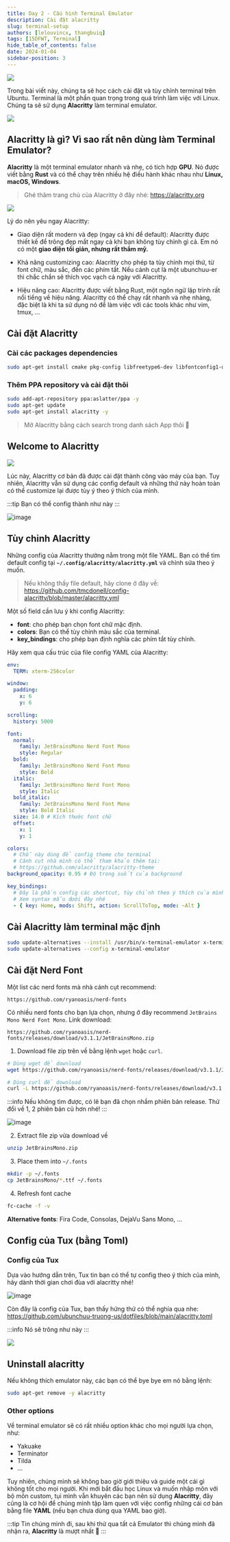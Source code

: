 ```yaml
---
title: Day 2 - Cấu hình Terminal Emulator
description: Cài đặt alacritty
slug: terminal-setup
authors: [lelouvincx, thangbuiq]
tags: [15DFWT, Terminal]
hide_table_of_contents: false
date: 2024-01-04
sidebar-position: 3
---
```


![](./static/day2-cover.png)

Trong bài viết này, chúng ta sẽ học cách cài đặt và tùy chỉnh terminal trên Ubuntu. Terminal là một phần quan trọng trong quá trình làm việc với Linux. Chúng ta sẽ sử dụng **Alacritty** làm terminal emulator.

![](static/day2-alacritty.png)


## Alacritty là gì? Vì sao rất nên dùng làm Terminal Emulator?

**Alacritty** là một terminal emulator nhanh và nhẹ, có tích hợp **GPU**. Nó được viết bằng **Rust** và có thể chạy trên nhiều hệ điều hành khác nhau như **Linux, macOS, Windows**.

> Ghé thăm trang chủ của Alacritty ở đây nhé: https://alacritty.org

![](static/day2-image.png)

Lý do nên yêu ngay Alacritty:
- Giao diện rất modern và đẹp (ngay cả khi để default): Alacritty được thiết kế để trông đẹp mắt ngay cả khi bạn không tùy chỉnh gì cả. Em nó có một **giao diện tối giản, nhưng rất thẩm mỹ.**

- Khả năng customizing cao: Alacritty cho phép ta tùy chỉnh mọi thứ, từ font chữ, màu sắc, đến các phím tắt. Nếu cánh cụt là một ubunchuu-er thì chắc chắn sẽ thích vọc vạch cả ngày với Alacritty.

- Hiệu năng cao: Alacritty được viết bằng Rust, một ngôn ngữ lập trình rất nổi tiếng về hiệu năng. Alacritty có thể chạy rất nhanh và nhẹ nhàng, đặc biệt là khi ta sử dụng nó để làm việc với các tools khác như vim, tmux, ...

## Cài đặt Alacritty

### Cài các packages dependencies

```bash
sudo apt-get install cmake pkg-config libfreetype6-dev libfontconfig1-dev libxcb-xfixes0-dev libxkbcommon-dev python3 git-core -y
```

### Thêm PPA repository và cài đặt thôi

``` bash
sudo add-apt-repository ppa:aslatter/ppa -y
sudo apt-get update
sudo apt-get install alacritty -y
```

> Mở Alacritty bằng cách search trong danh sách App thôi 🎉

## Welcome to Alacritty

![](static/day2-welcome.png)

Lúc này, Alacritty cơ bản đã được cài đặt thành công vào máy của bạn. Tuy nhiên, Alacritty vẫn sử dụng các config default và những thứ này hoàn toàn có thể customize lại được tùy ý theo ý thích của mình.

:::tip
Bạn có thể config thành như này
:::

![image](./static/day2-sample-alacritty.png)

## Tùy chỉnh Alacritty

Những config của Alacritty thường nằm trong một file YAML. Bạn có thể tìm default config tại **`~/.config/alacritty/alacritty.yml`** và chỉnh sửa theo ý muốn.

> Nếu không thấy file default, hãy clone ở đây về:
> https://github.com/tmcdonell/config-alacritty/blob/master/alacritty.yml

Một số field cần lưu ý khi config Alacritty:
* **font**: cho phép bạn chọn font chữ mặc định.
* **colors**: Bạn có thể tùy chỉnh màu sắc của terminal.
* **key_bindings**: cho phép bạn định nghĩa các phím tắt tùy chỉnh.

Hãy xem qua cấu trúc của file config YAML của Alacritty:

```yaml
env:
  TERM: xterm-256color

window:
  padding:
    x: 6
    y: 6

scrolling:
  history: 5000

font:
  normal:
    family: JetBrainsMono Nerd Font Mono
    style: Regular
  bold:
    family: JetBrainsMono Nerd Font Mono
    style: Bold
  italic:
    family: JetBrainsMono Nerd Font Mono
    style: Italic
  bold_italic:
    family: JetBrainsMono Nerd Font Mono
    style: Bold Italic
  size: 14.0 # Kích thước font chữ
  offset:
    x: 1
    y: 1

colors:
  # Chỗ này dùng để config theme cho terminal
  # Cánh cụt nhà mình có thể tham khảo thêm tại:
  # https://github.com/alacritty/alacritty-theme
background_opacity: 0.95 # Độ trong suốt của background

key_bindings:
  # Đây là phần config các shortcut, tùy chỉnh theo ý thích của mình thôi nhé
  # Xem syntax mẫu dưới đây nhé
  - { key: Home, mods: Shift, action: ScrollToTop, mode: ~Alt }
```

## Cài Alacritty làm terminal mặc định

```bash
sudo update-alternatives --install /usr/bin/x-terminal-emulator x-terminal-emulator $(which alacritty) 10
sudo update-alternatives --config x-terminal-emulator
```

## Cài đặt Nerd Font

Một list các nerd fonts mà nhà cánh cụt recommend:
```text
https://github.com/ryanoasis/nerd-fonts
```

Có nhiều nerd fonts cho bạn lựa chọn, nhưng ở đây recommend `JetBrains Mono Nerd Font Mono`.
Link download:
```text 
https://github.com/ryanoasis/nerd-fonts/releases/download/v3.1.1/JetBrainsMono.zip
```

1. Download file zip trên về bằng lệnh `wget` hoặc `curl`.
```bash
# Dùng wget để download
wget https://github.com/ryanoasis/nerd-fonts/releases/download/v3.1.1/JetBrainsMono.zip

# Dùng curl để download
curl -L https://github.com/ryanoasis/nerd-fonts/releases/download/v3.1.1/JetBrainsMono.zip -O  JetBrainsMono.zip
```

:::info
Nếu không tìm được, có lẽ bạn đã chọn nhầm phiên bản release. Thử đổi về 1, 2 phiên bản cũ hơn nhé!
:::

![image](./static/day2-font-jetbrains.png)

2. Extract file zip vừa download về
```bash
unzip JetBrainsMono.zip
```
3. Place them into `~/.fonts`
```bash
mkdir -p ~/.fonts
cp JetBrainsMono/*.ttf ~/.fonts
```
4. Refresh font cache
```bash
fc-cache -f -v
```

**Alternative fonts**: Fira Code, Consolas, DejaVu Sans Mono, ...

## Config của Tux (bằng Toml)

### Config của Tux

Dựa vào hướng dẫn trên, Tux tin bạn có thể tự config theo ý thích của mình, hãy dành thời gian chơi đùa với alacritty nhé!

![image](./static/day2-config_meme.png)

Còn đây là config của Tux, bạn thấy hứng thứ có thể nghía qua nhe: https://github.com/ubunchuu-truong-us/dotfiles/blob/main/alacritty.toml

:::info
Nó sẽ trông như này
:::

![](./static/day2-preview_terminal.png)

## Uninstall alacritty

Nếu không thích emulator này, các bạn có thể bye bye em nó bằng lệnh:

```bash
sudo apt-get remove -y alacritty
```

### Other options

Về terminal emulator sẽ có rất nhiều option khác cho mọi người lựa chọn, như:
- Yakuake
- Terminator
- Tilda
- ...

Tuy nhiên, chúng mình sẽ không bao giờ giới thiệu và guide một cái gì không tốt cho mọi người. Khi mới bắt đầu học Linux và muốn nhập môn với bộ môn custom, tụi mình vẫn khuyên các bạn nên sử dụng **Alacritty**, đây cũng là cơ hội để chúng mình tập làm quen với việc config những cái cơ bản bằng file **YAML** (nếu bạn chưa dùng qua YAML bao giờ).

:::tip
Tin chúng mình đi, sau khi thử qua tất cả Emulator thì chúng mình đã nhận ra, **Alacritty** là mượt nhất 🌻
:::
